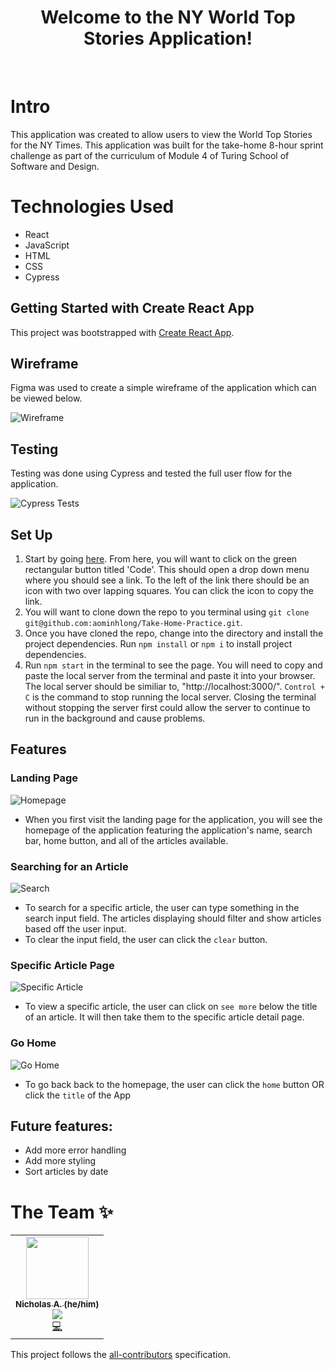 <div align="center">
<h1> Welcome to the NY World Top Stories Application! </h1>
</div>

<br>


# Intro
This application was created to allow users to view the World Top Stories for the NY Times. This application was built for the take-home 8-hour sprint challenge as part of the curriculum of Module 4 of Turing School of Software and Design. 

# Technologies Used
- React
- JavaScript
- HTML
- CSS
- Cypress

## Getting Started with Create React App

This project was bootstrapped with [Create React App](https://github.com/facebook/create-react-app).

## Wireframe
Figma was used to create a simple wireframe of the application which can be viewed below.

![Wireframe](https://user-images.githubusercontent.com/89413678/183110302-90c11966-a4b3-48a9-80d9-edf08008a2ab.png)

## Testing
Testing was done using Cypress and tested the full user flow for the application.

![Cypress Tests](https://user-images.githubusercontent.com/89413678/183110736-96590753-72ac-4e91-86d5-395937b68e62.png)

## Set Up

 1. Start by going [here](https://github.com/aominhlong/Take-Home-Practice). From here, you will want to click on the green rectangular button titled 'Code'. This should open a drop down menu where you should see a link. To the left of the link there should be an icon with two over lapping squares. You can click the icon to copy the link.
 2. You will want to clone down the repo to you terminal using `git clone git@github.com:aominhlong/Take-Home-Practice.git`.
 3. Once you have cloned the repo, change into the directory and install the project dependencies. Run `npm install` or `npm i` to install project dependencies.
 4. Run `npm start` in the terminal to see the page. You will need to copy and paste the local server from the terminal and paste it into your browser. The local server should be similiar to, "http://localhost:3000/". `Control + C` is the command to stop running the local server. Closing the terminal without stopping the server first could allow the server to continue to run in the background and cause problems.

 ## Features
 
 ### Landing Page
 
![Homepage](https://user-images.githubusercontent.com/89413678/183111073-7659a4ff-f555-4f58-ab7f-afeac4b4a525.png)
 
 - When you first visit the landing page for the application, you will see the homepage of the application featuring the application's name, search bar, home button, and all of the articles available.
 
 ### Searching for an Article
 
![Search](https://user-images.githubusercontent.com/89413678/183111712-7d0911b5-e7e0-480f-b7a9-ac1905b2e7fc.gif)
 
 - To search for a specific article, the user can type something in the search input field. The articles displaying should filter and show articles based off the user input.
 - To clear the input field, the user can click the `clear` button. 
 
 ### Specific Article Page
 
![Specific Article](https://user-images.githubusercontent.com/89413678/183112474-45edadb9-218e-41f8-b785-3f4d6a23e54f.gif)
 
- To view a specific article, the user can click on `see more` below the title of an article. It will then take them to the specific article detail page. 
 
 ### Go Home
 
![Go Home](https://user-images.githubusercontent.com/89413678/183112717-417fc807-5a66-497c-80b7-673ddc0fde49.gif)
 
 - To go back back to the homepage, the user can click the `home` button OR click the `title` of the App

## Future features:
 - Add more error handling
 - Add more styling
 - Sort articles by date

# **The Team ✨**

<table>
<tr>
  <td align="center"><a href="https://github.com/aominhlong"><img src="https://avatars.githubusercontent.com/u/89413678?v=4" width="100px;" alt=""/><br /><sub><b>Nicholas A. (he/him)</b></sub></a><br /><a href="https://www.linkedin.com/in/nicholas-ao/" title ="Linked In"><img src="https://img.shields.io/badge/LinkedIn-0077B5?style=for-the-badge&logo=linkedin&logoColor=white" /></a><br /><a href="https://github.com/PupTrainer/fe_puptrainer/commits?author=aominhlong" title="Code">💻</a></td>
</tr>
</table>

This project follows the [all-contributors](https://github.com/all-contributors/all-contributors) specification.
<!--
 

 
 
 
 
